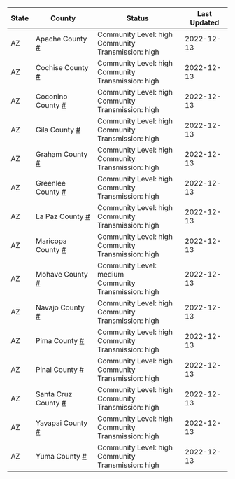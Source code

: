 State | County | Status | Last Updated
--- | --- | --- | --- 
AZ | Apache County <a href="#apache_county">#</a> | <a name="apache_county"></a>Community Level: high<br/>Community Transmission: high | 2022-12-13
AZ | Cochise County <a href="#cochise_county">#</a> | <a name="cochise_county"></a>Community Level: high<br/>Community Transmission: high | 2022-12-13
AZ | Coconino County <a href="#coconino_county">#</a> | <a name="coconino_county"></a>Community Level: high<br/>Community Transmission: high | 2022-12-13
AZ | Gila County <a href="#gila_county">#</a> | <a name="gila_county"></a>Community Level: high<br/>Community Transmission: high | 2022-12-13
AZ | Graham County <a href="#graham_county">#</a> | <a name="graham_county"></a>Community Level: high<br/>Community Transmission: high | 2022-12-13
AZ | Greenlee County <a href="#greenlee_county">#</a> | <a name="greenlee_county"></a>Community Level: high<br/>Community Transmission: high | 2022-12-13
AZ | La Paz County <a href="#la_paz_county">#</a> | <a name="la_paz_county"></a>Community Level: high<br/>Community Transmission: high | 2022-12-13
AZ | Maricopa County <a href="#maricopa_county">#</a> | <a name="maricopa_county"></a>Community Level: high<br/>Community Transmission: high | 2022-12-13
AZ | Mohave County <a href="#mohave_county">#</a> | <a name="mohave_county"></a>Community Level: medium<br/>Community Transmission: high | 2022-12-13
AZ | Navajo County <a href="#navajo_county">#</a> | <a name="navajo_county"></a>Community Level: high<br/>Community Transmission: high | 2022-12-13
AZ | Pima County <a href="#pima_county">#</a> | <a name="pima_county"></a>Community Level: high<br/>Community Transmission: high | 2022-12-13
AZ | Pinal County <a href="#pinal_county">#</a> | <a name="pinal_county"></a>Community Level: high<br/>Community Transmission: high | 2022-12-13
AZ | Santa Cruz County <a href="#santa_cruz_county">#</a> | <a name="santa_cruz_county"></a>Community Level: high<br/>Community Transmission: high | 2022-12-13
AZ | Yavapai County <a href="#yavapai_county">#</a> | <a name="yavapai_county"></a>Community Level: high<br/>Community Transmission: high | 2022-12-13
AZ | Yuma County <a href="#yuma_county">#</a> | <a name="yuma_county"></a>Community Level: high<br/>Community Transmission: high | 2022-12-13
